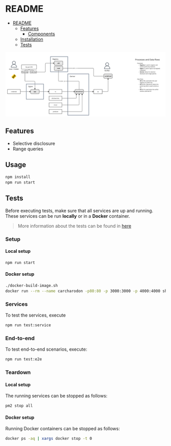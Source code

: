 # README

- [README](#readme)
  - [Features](#features)
    - [Components](#components)
  - [Installation](#installation)
  - [Tests](#tests)

![Overview](img/overview.jpg)

## Features

- Selective disclosure
- Range queries

## Usage

```bash
npm install
npm run start
```

## Tests

Before executing tests,
make sure that all services are up and running.
These services can be run **locally** or in a **Docker** container.
> More information about the tests can be found in [here](./docs/tests.md)

### Setup

#### Local setup

```bash
npm run start
```

#### Docker setup

```bash
./docker-build-image.sh
docker run --rm --name carcharodon -p80:80 -p 3000:3000 -p 4000:4000 sharcs-poc:latest
```

### Services

To test the services, execute

```bash
npm run test:service
```

### End-to-end

To test end-to-end scenarios, execute:

```bash
npm run test:e2e
```

### Teardown

#### Local setup

The running services can be stopped as follows:

```bash
pm2 stop all
```

#### Docker setup
Running Docker containers can be stopped as follows:

```bash
docker ps -aq | xargs docker stop -t 0
```
